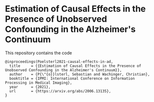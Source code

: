 # Estimation of Causal Effects in the Presence of Unobserved Confounding in the Alzheimer's Continuum

This repository contains the code

```
@inproceedings(Poelsterl2021-causal-effects-in-ad,
  title     = {{Estimation of Causal Effects in the Presence of Unobserved Confounding in the Alzheimer's Continuum}},
  author    = {P{\"{o}}lsterl, Sebastian and Wachinger, Christian},
  booktitle = {IPMI: International Conference on Information Processing in Medical Imaging},
  year      = {2021},
  url       = {https://arxiv.org/abs/2006.13135},
}
```

